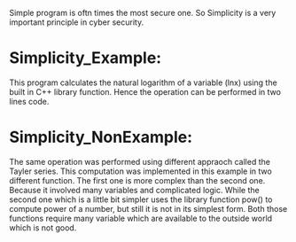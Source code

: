 
Simple program is oftn times the most secure one. So Simplicity is a very important principle in cyber security.

# Simplicity_Example:
This program calculates the natural logarithm of a variable (lnx) using the built in C++ library function. Hence the operation can be performed in two lines code.

# Simplicity_NonExample:
The same operation was performed using different appraoch called the Tayler series. This computation was implemented in this example in two different function. The first one is more complex than the second one. Because it involved many variables and complicated logic. While the second one which is a little bit simpler uses the library function pow() to compute power of a number, but still it is not in its simplest form. Both those functions require many variable which are available to the outside world which is not good.
